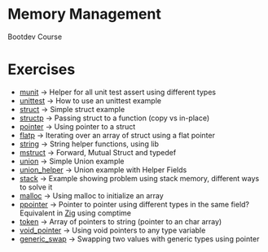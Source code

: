 # Memory Management

Bootdev Course

# Exercises

- [munit](munit) -> Helper for all unit test assert using different types 
- [unittest](unittest) -> How to use an unittest example
- [struct](struct) -> Simple struct example
- [structp](structp) -> Passing struct to a function (copy vs in-place)
- [pointer](pointer) -> Using pointer to a struct
- [flatp](flatp) -> Iterating over an array of struct using a flat pointer
- [string](string) -> String helper functions, using lib
- [mstruct](mstruct) -> Forward, Mutual Struct and typedef
- [union](union) -> Simple Union example
- [union_helper](union_helper) -> Union example with Helper Fields
- [stack](stack) -> Example showing problem using stack memory, different ways to solve it
- [malloc](malloc) -> Using malloc to initialize an array
- [ppointer](ppointer) -> Pointer to pointer using different types in the same field? Equivalent in [Zig](../../zig/zig-exercises/void_pointer.zig) using comptime
- [token](token) -> Array of pointers to string (pointer to an char array)
- [void_pointer](void_pointer) -> Using void pointers to any type variable
- [generic_swap](generic_swap) -> Swapping two values with generic types using pointer

